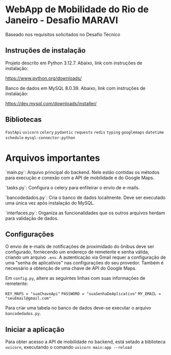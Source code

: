 # WebApp de Mobilidade do Rio de Janeiro - Desafio MARAVI

Baseado nos requisitos solicitados no Desafio Técnico

## Instruções de instalação

Projeto descrito em Python 3.12.7. Abaixo, link com instruções de instalação:

https://www.python.org/downloads/

Banco de dados em MySQL 8.0.39. Abaixo, link com instruções de instalação:

https://dev.mysql.com/downloads/installer/

## Bibliotecas

`FastApi`
`uvicorn`
`celery`
`pydantic`
`requests`
`redis`
`typing`
`googlemaps`
`datetime`
`schedule`
`mysql-connector-python`

# Arquivos importantes

´main.py´: Arquivo principal do backend. Nele estão contidas os métodos para execução e conexão com a API de mobilidade e do Google Maps.

´tasks.py´: Configura o celery para enfileirar o envio de e-mails.

´bancodedados.py´: Cria o banco de dados localmente. Deve ser executado uma única vez após instalação do MySQL.

´interfaces.py´: Organiza as funcionalidades que os outros arquivos herdam para validação de dados.

## Configurações

O envio de e-mails de notificações de proximidado do ônibus deve ser configurado, fornecendo um endereço de remetente e senha válida, criando um arquivo `.env`. A autenticação via Gmail requer a configuração de uma "senha de aplicativos" nas configurações do seu provedor.
Também é necessário a obtenção de uma chave de API do Google Maps.

Em `config.py`, altere as seguintes linhas com suas informações de remetente:

`KEY_MAPS = "suaChaveApi"`
`PASSWORD = "suaSenhaDeAplicativo"`
`MY_EMAIL = "seuEmail@gmail.com"`

Para criar uma tabela no banco de dados deve-se executar o arquivo `bancodedados.py`.

## Iniciar a aplicação

Para obter acesso a API de mobilidade no backend, está setado a biblioteca `uvicorn`, executando o comando `uvicorn main:app --reload`